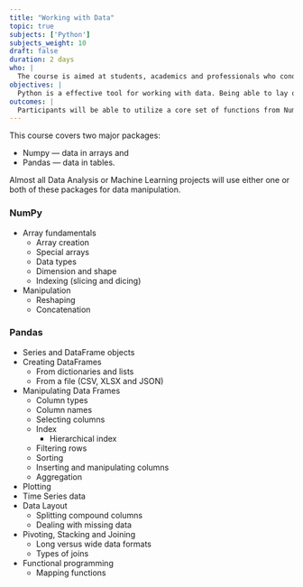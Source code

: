 ```yaml
---
title: "Working with Data"
topic: true
subjects: ['Python']
subjects_weight: 10
draft: false
duration: 2 days
who: |
  The course is aimed at students, academics and professionals who conduct data analysis using other tools like Excel. It's assumed that participants already have some familiarity with Python.
objectives: |
  Python is a effective tool for working with data. Being able to lay out the steps in an analysis as a script means that the analysis is repeatable and can also be version controlled. One of the first steps in any analysis is the preparation of the data. The Numpy and Pandas packages have a wide range of functionality to aid in the data preparation process.
outcomes: |
  Participants will be able to utilize a core set of functions from Numpy and Pandas to process data.
---
```


This course covers two major packages:

- Numpy &mdash; data in arrays and
- Pandas &mdash; data in tables.

Almost all Data Analysis or Machine Learning projects will use either one or both of these packages for data manipulation.

### NumPy

- Array fundamentals
	- Array creation <!-- `array()`, `arange()` & `random()` -->
	- Special arrays <!-- `eye()`, `diag()` & `zeros()` -->
	- Data types
	- Dimension and shape
	- Indexing (slicing and dicing)
- Manipulation
	- Reshaping <!-- `reshape()` & `resize()`  -->
	- Concatenation <!-- `hstack()` & `vstack()` -->

<!--
Exercises:

- Working with images (see https://www.datacamp.com/courses/biomedical-image-analysis-in-python)
-->

### Pandas

- Series and DataFrame objects
- Creating DataFrames
	- From dictionaries and lists
	- From a file (CSV, XLSX and JSON)
- Manipulating Data Frames
	- Column types
	- Column names
	- Selecting columns
	- Index
		- Hierarchical index
	- Filtering rows
	- Sorting
	- Inserting and manipulating columns
	- Aggregation
- Plotting
- Time Series data <!-- https://www.datacamp.com/courses/pandas-foundations -->
- Data Layout
	- Splitting compound columns
	- Dealing with missing data
- Pivoting, Stacking and Joining
	- Long versus wide data formats
	- Types of joins
- Functional programming
	- Mapping functions <!-- `apply()` -->
